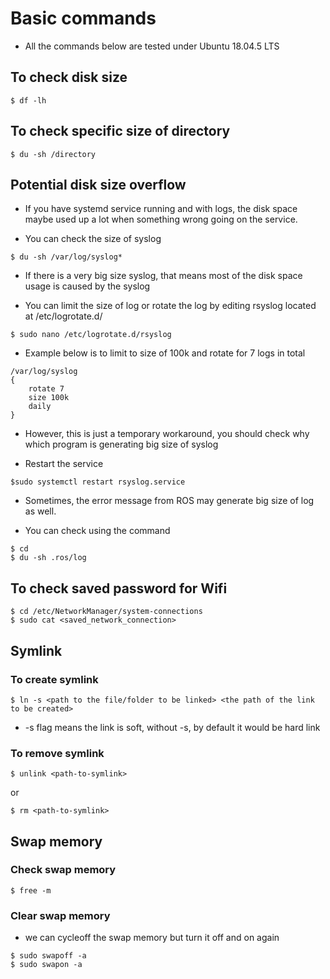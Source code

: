 # Basic commands

- All the commands below are tested under Ubuntu 18.04.5 LTS
  
## To check disk size 

```
$ df -lh
```

## To check specific size of directory

```
$ du -sh /directory
```

## Potential disk size overflow
- If you have systemd service running and with logs, the disk space maybe used up a lot when something wrong going on the service. 

- You can check the size of syslog

```
$ du -sh /var/log/syslog*
```

- If there is a very big size syslog, that means most of the disk space usage is caused by the syslog

- You can limit the size of log or rotate the log by editing rsyslog located at /etc/logrotate.d/

```
$ sudo nano /etc/logrotate.d/rsyslog
```

- Example below is to limit to size of 100k and rotate for 7 logs in total
  
```
/var/log/syslog
{
    rotate 7
    size 100k
    daily
}
```

- However, this is just a temporary workaround, you should check why which program is generating big size of syslog

- Restart the service 
  
```
$sudo systemctl restart rsyslog.service
```

- Sometimes, the error message from ROS may generate big size of log as well. 

- You can check using the command

```
$ cd
$ du -sh .ros/log
```

## To check saved password for Wifi 

```
$ cd /etc/NetworkManager/system-connections
$ sudo cat <saved_network_connection>
```

## Symlink

### To create symlink
```
$ ln -s <path to the file/folder to be linked> <the path of the link to be created>
```

- -s flag means the link is soft, without -s, by default it would be hard link

### To remove symlink

```
$ unlink <path-to-symlink>
```

or

```
$ rm <path-to-symlink>
```

## Swap memory

### Check swap memory

```
$ free -m
```

### Clear swap memory

- we can cycleoff the swap memory but turn it off and on again

```
$ sudo swapoff -a
$ sudo swapon -a
```
